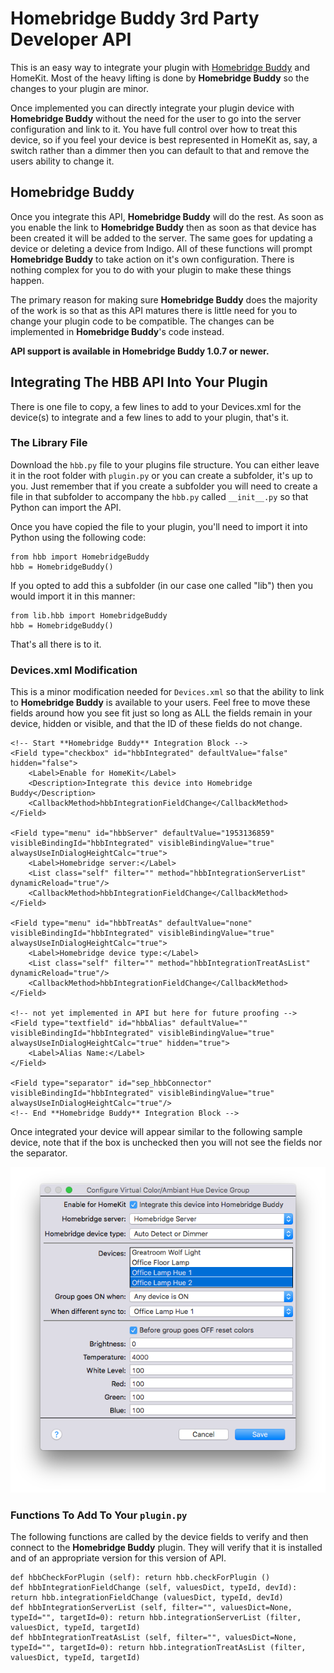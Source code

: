 # Homebridge Buddy 3rd Party Developer API

This is an easy way to integrate your plugin with [Homebridge Buddy](http://www.indigodomo.com/pluginstore/31/) and HomeKit.  Most of the heavy lifting is done by **Homebridge Buddy** so the changes to your plugin are minor.  

Once implemented you can directly integrate your plugin device with **Homebridge Buddy** without the need for the user to go into the server configuration and link to it.  You have full control over how to treat this device, so if you feel your device is best represented in HomeKit as, say, a switch rather than a dimmer then you can default to that and remove the users ability to change it.

## **Homebridge Buddy**

Once you integrate this API, **Homebridge Buddy** will do the rest.  As soon as you enable the link to **Homebridge Buddy** then as soon as that device has been created it will be added to the server.  The same goes for updating a device or deleting a device from Indigo.  All of these functions will prompt **Homebridge Buddy** to take action on it's own configuration.  There is nothing complex for you to do with your plugin to make these things happen.

The primary reason for making sure **Homebridge Buddy** does the majority of the work is so that as this API matures there is little need for you to change your plugin code to be compatible.  The changes can be implemented in **Homebridge Buddy**'s code instead.

**API support is available in **Homebridge Buddy** 1.0.7 or newer.**

## Integrating The HBB API Into Your Plugin

There is one file to copy, a few lines to add to your Devices.xml for the device(s) to integrate and a few lines to add to your plugin, that's it.

### The Library File

Download the `hbb.py` file to your plugins file structure.  You can either leave it in the root folder with `plugin.py` or you can create a subfolder, it's up to you.  Just remember that if you create a subfolder you will need to create a file in that subfolder to accompany the `hbb.py` called `__init__.py` so that Python can import the API.

Once you have copied the file to your plugin, you'll need to import it into Python using the following code:

	from hbb import HomebridgeBuddy
	hbb = HomebridgeBuddy()

If you opted to add this a subfolder (in our case one called "lib") then you would import it in this manner:

	from lib.hbb import HomebridgeBuddy
	hbb = HomebridgeBuddy()

That's all there is to it.

### Devices.xml Modification

This is a minor modification needed for `Devices.xml` so that the ability to link to **Homebridge Buddy** is available to your users.  Feel free to move these fields around how you see fit just so long as ALL the fields remain in your device, hidden or visible, and that the ID of these fields do not change.

	<!-- Start **Homebridge Buddy** Integration Block -->		
	<Field type="checkbox" id="hbbIntegrated" defaultValue="false" hidden="false">
		<Label>Enable for HomeKit</Label>
		<Description>Integrate this device into Homebridge Buddy</Description>
		<CallbackMethod>hbbIntegrationFieldChange</CallbackMethod>
	</Field>

	<Field type="menu" id="hbbServer" defaultValue="1953136859" visibleBindingId="hbbIntegrated" visibleBindingValue="true" alwaysUseInDialogHeightCalc="true">
		<Label>Homebridge server:</Label>
		<List class="self" filter="" method="hbbIntegrationServerList" dynamicReload="true"/>
		<CallbackMethod>hbbIntegrationFieldChange</CallbackMethod>
	</Field>

	<Field type="menu" id="hbbTreatAs" defaultValue="none" visibleBindingId="hbbIntegrated" visibleBindingValue="true" alwaysUseInDialogHeightCalc="true">
		<Label>Homebridge device type:</Label>
		<List class="self" filter="" method="hbbIntegrationTreatAsList" dynamicReload="true"/>
		<CallbackMethod>hbbIntegrationFieldChange</CallbackMethod>
	</Field>

	<!-- not yet implemented in API but here for future proofing -->	
	<Field type="textfield" id="hbbAlias" defaultValue="" visibleBindingId="hbbIntegrated" visibleBindingValue="true" alwaysUseInDialogHeightCalc="true" hidden="true">
		<Label>Alias Name:</Label>
	</Field>

	<Field type="separator" id="sep_hbbConnector" visibleBindingId="hbbIntegrated" visibleBindingValue="true" alwaysUseInDialogHeightCalc="true"/>
	<!-- End **Homebridge Buddy** Integration Block -->

Once integrated your device will appear similar to the following sample device, note that if the box is unchecked then you will not see the fields nor the separator.

![](https://github.com/Colorado4Wheeler/HBB-API/blob/master/images/example1.png)

### Functions To Add To Your `plugin.py`

The following functions are called by the device fields to verify and then connect to the **Homebridge Buddy** plugin.  They will verify that it is installed and of an appropriate version for this version of API.

	def hbbCheckForPlugin (self): return hbb.checkForPlugin ()
	def hbbIntegrationFieldChange (self, valuesDict, typeId, devId): return hbb.integrationFieldChange (valuesDict, typeId, devId)
	def hbbIntegrationServerList (self, filter="", valuesDict=None, typeId="", targetId=0): return hbb.integrationServerList (filter, valuesDict, typeId, targetId)
	def hbbIntegrationTreatAsList (self, filter="", valuesDict=None, typeId="", targetId=0): return hbb.integrationTreatAsList (filter, valuesDict, typeId, targetId)
